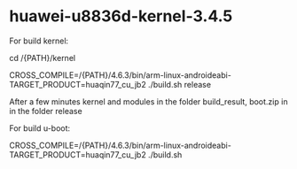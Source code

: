 huawei-u8836d-kernel-3.4.5
==========================

For build kernel:

cd /{PATH}/kernel

CROSS_COMPILE=/{PATH}/4.6.3/bin/arm-linux-androideabi- TARGET_PRODUCT=huaqin77_cu_jb2 ./build.sh release

After a few minutes kernel and modules in the folder build_result, boot.zip in in the folder release


For build u-boot:

CROSS_COMPILE=/{PATH}/4.6.3/bin/arm-linux-androideabi- TARGET_PRODUCT=huaqin77_cu_jb2 ./build.sh
